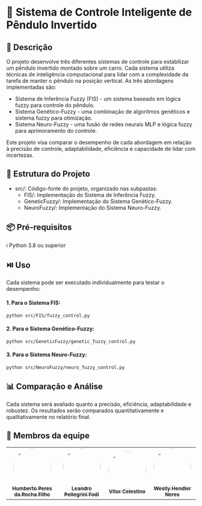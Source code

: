# 🤖 Sistema de Controle Inteligente de Pêndulo Invertido

## :bookmark_tabs: Descrição

O projeto desenvolve três diferentes sistemas de controle para estabilizar um pêndulo invertido montado sobre um carro. Cada sistema utiliza técnicas de inteligência computacional para lidar com a complexidade da tarefa de manter o pêndulo na posição vertical. As três abordagens implementadas são:
   - Sistema de Inferência Fuzzy (FIS) - um sistema baseado em lógica fuzzy para controle do pêndulo.
   - Sistema Genético-Fuzzy - uma combinação de algoritmos genéticos e sistema fuzzy para otimização.
   - Sistema Neuro-Fuzzy - uma fusão de redes neurais MLP e lógica fuzzy para aprimoramento do controle.

Este projeto visa comparar o desempenho de cada abordagem em relação à precisão de controle, adaptabilidade, eficiência e capacidade de lidar com incertezas.

## :file_folder: Estrutura do Projeto
   - src/: Código-fonte do projeto, organizado nas subpastas:
      - FIS/: Implementação do Sistema de Inferência Fuzzy.
      - GeneticFuzzy/: Implementação do Sistema Genético-Fuzzy.
      - NeuroFuzzy/: Implementação do Sistema Neuro-Fuzzy.

## :package: Pré-requisitos
ℹ️ Python 3.8 ou superior

## ⏯️ Uso
Cada sistema pode ser executado individualmente para testar o desempenho:

#### 1. Para o Sistema FIS:

```
python src/FIS/fuzzy_control.py
```

#### 2. Para o Sistema Genético-Fuzzy:

```
python src/GeneticFuzzy/genetic_fuzzy_control.py
```

#### 3. Para o Sistema Neuro-Fuzzy:

```
python src/NeuroFuzzy/neuro_fuzzy_control.py
```

##  :bar_chart: Comparação e Análise

Cada sistema será avaliado quanto a precisão, eficiência, adaptabilidade e robustez. Os resultados serão comparados quantitativamente e qualitativamente no relatório final.

## 👥 Membros da equipe

<table align="center">
  <tr>
    <td align="center"><a href="https://github.com/humberto-peres"><img style="border-radius: 50%;" src="https://avatars.githubusercontent.com/u/118866895?s=400&u=a12412e21705d58ab604be67c1e1431c80174b64&v=4" width="100px;" /><br /><sub><b>Humberto Peres da Rocha Filho</b></sub></a><br /><a href="https://github.com/humberto-peres" title="Humberto Peres da Rocha Filho"></a></td>
    <td align="center"><a href="https://github.com/Pellegr1n1"><img style="border-radius: 50%;" src="https://avatars.githubusercontent.com/u/119978954?v=4" width="100px;"/><br /><sub><b>Leandro Pellegrini Fodi</b></sub></a><br /><a href="https://github.com/Pellegr1n1" title="Leandro Pellegrini Fodi"></a></td>
    <td align="center"><a href="https://github.com/v0cs"><img style="border-radius: 50%;" src="https://avatars.githubusercontent.com/u/104214178?v=4" width="100px;"/><br /><sub><b>Vítor Celestino</b></sub></a><br /><a href="https://github.com/v0cs" title="Vítor Celestino"></a></td>
    <td align="center"><a href="https://github.com/WesllyHn"><img style="border-radius: 50%;" src="https://avatars.githubusercontent.com/u/117309594?v=4" width="100px;"/><br /><sub><b>Weslly Hendler Neres</b></sub></a><br /><a href=https://github.com/WesllyHn" title="Weslly Hendler Neres"></a></td>
  </tr>
</table>
